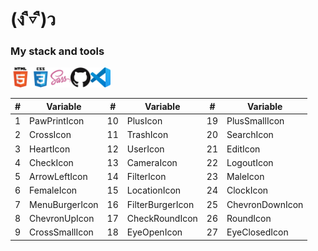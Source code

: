 <h1>(ง ื▿ ื)ว</h1>

### My stack and tools

<img align="left" alt="HTML5" width="32px" src="https://raw.githubusercontent.com/github/explore/80688e429a7d4ef2fca1e82350fe8e3517d3494d/topics/html/html.png" />

<img align="left" alt="CSS3" width="32px" src="https://raw.githubusercontent.com/github/explore/80688e429a7d4ef2fca1e82350fe8e3517d3494d/topics/css/css.png" />

<img align="left" alt="Sass" width="32px" src="https://raw.githubusercontent.com/github/explore/80688e429a7d4ef2fca1e82350fe8e3517d3494d/topics/sass/sass.png" />

<img align="left" alt="GitHub" width="32px" src="https://raw.githubusercontent.com/github/explore/78df643247d429f6cc873026c0622819ad797942/topics/github/github.png" />

<img alt="Visual Studio Code" width="32px" src="https://raw.githubusercontent.com/github/explore/80688e429a7d4ef2fca1e82350fe8e3517d3494d/topics/visual-studio-code/visual-studio-code.png" />

| #   | Variable       | #   | Variable         | #   | Variable        |
| --- | -------------- | --- | ---------------- | --- | --------------- |
| 1   | PawPrintIcon   | 10  | PlusIcon         | 19  | PlusSmallIcon   |
| 2   | CrossIcon      | 11  | TrashIcon        | 20  | SearchIcon      |
| 3   | HeartIcon      | 12  | UserIcon         | 21  | EditIcon        |
| 4   | CheckIcon      | 13  | CameraIcon       | 22  | LogoutIcon      |
| 5   | ArrowLeftIcon  | 14  | FilterIcon       | 23  | MaleIcon        |
| 6   | FemaleIcon     | 15  | LocationIcon     | 24  | ClockIcon       |
| 7   | MenuBurgerIcon | 16  | FilterBurgerIcon | 25  | ChevronDownIcon |
| 8   | ChevronUpIcon  | 17  | CheckRoundIcon   | 26  | RoundIcon       |
| 9   | CrossSmallIcon | 18  | EyeOpenIcon      | 27  | EyeClosedIcon   |
